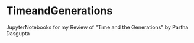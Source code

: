# TimeandGenerations
JupyterNotebooks for my Review of "Time and the Generations" by Partha Dasgupta
